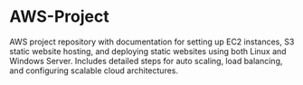 # AWS-Project
AWS project repository with documentation for setting up EC2 instances, S3 static website hosting, and deploying static websites using both Linux and Windows Server. Includes detailed steps for auto scaling, load balancing, and configuring scalable cloud architectures.
